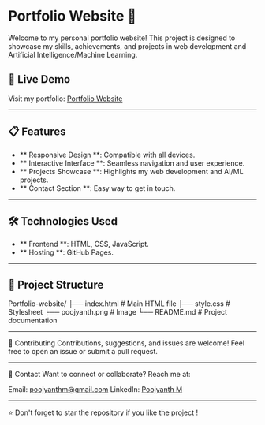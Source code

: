 # Portfolio Website 🌟  

Welcome to my personal portfolio website! This project is designed to showcase my skills, achievements, and projects in web development and Artificial Intelligence/Machine Learning.  

## 🚀 Live Demo  
Visit my portfolio: [Portfolio Website](https://poojyanth-m.github.io/Portfolio-website/)  

---

## 📋 Features  
- ** Responsive Design **: Compatible with all devices.  
- ** Interactive Interface **: Seamless navigation and user experience.  
- ** Projects Showcase **: Highlights my web development and AI/ML projects.  
- ** Contact Section **: Easy way to get in touch.  

---

## 🛠️ Technologies Used  
- ** Frontend **: HTML, CSS, JavaScript.  
- ** Hosting **: GitHub Pages.  

---
## 📂 Project Structure 
Portfolio-website/
├── index.html       # Main HTML file
├── style.css        # Stylesheet
├── poojyanth.png    # Image 
└── README.md        # Project documentation

---

🤝 Contributing
Contributions, suggestions, and issues are welcome! Feel free to open an issue or submit a pull request.

---

📧 Contact
Want to connect or collaborate? Reach me at:

Email: poojyanthm@gmail.com
LinkedIn: [Poojyanth M](https://www.linkedin.com/in/poojyanth-m-7838312a7/)

---

⭐️ Don't forget to star the repository if you like the project !
